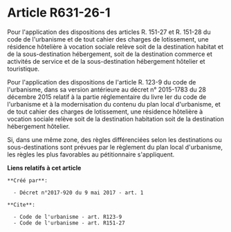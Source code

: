 # Article R631-26-1

Pour l'application des dispositions des articles R. 151-27 et R. 151-28 du code de l'urbanisme et de tout cahier des charges
de lotissement, une résidence hôtelière à vocation sociale relève soit de la destination habitat et de la sous-destination
hébergement, soit de la destination commerce et activités de service et de la sous-destination hébergement hôtelier et
touristique. 

Pour l'application des dispositions de l'article R. 123-9 du code de l'urbanisme, dans sa version antérieure au décret n°
2015-1783 du 28 décembre 2015 relatif à la partie réglementaire du livre Ier du code de l'urbanisme et à la modernisation du
contenu du plan local d'urbanisme, et de tout cahier des charges de lotissement, une résidence hôtelière à vocation sociale
relève soit de la destination habitation soit de la destination hébergement hôtelier. 

Si, dans une même zone, des règles différenciées selon les destinations ou sous-destinations sont prévues par le règlement du
plan local d'urbanisme, les règles les plus favorables au pétitionnaire s'appliquent.

**Liens relatifs à cet article**

	**Créé par**:

	  - Décret n°2017-920 du 9 mai 2017 - art. 1

	**Cite**:

	  - Code de l'urbanisme - art. R123-9
	  - Code de l'urbanisme - art. R151-27
